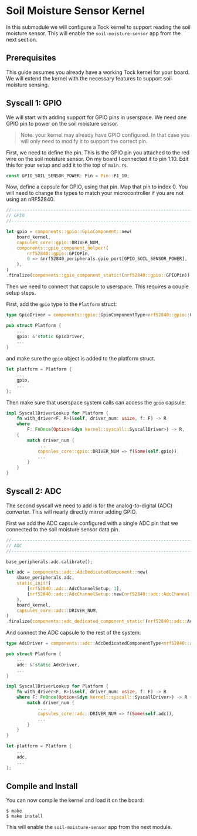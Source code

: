Soil Moisture Sensor Kernel
================

In this submodule we will configure a Tock kernel to support reading the soil
moisture sensor. This will enable the `soil-moisture-sensor` app from the next
section.

Prerequisites
---------

This guide assumes you already have a working Tock kernel for your board. We
will extend the kernel with the necessary features to support soil moisture
sensing.

Syscall 1: GPIO
---------------

We will start with adding support for GPIO pins in userspace. We need one GPIO
pin to power on the soil moisture sensor.

> Note: your kernel may already have GPIO configured. In that case you will only
> need to modify it to support the correct pin.

First, we need to define the pin. This is the GPIO pin you attached to the red
wire on the soil moisture sensor. On my board I connected it to pin 1.10. Edit
this for your setup and add it to the top of `main.rs`.

```rust
const GPIO_SOIL_SENSOR_POWER: Pin = Pin::P1_10;
```

Now, define a capsule for GPIO, using that pin. Map that pin to index 0. You
will need to change the types to match your microcontroller if you are not using
an nRF52840.

```rust
//--------------------------------------------------------------------------
// GPIO
//--------------------------------------------------------------------------

let gpio = components::gpio::GpioComponent::new(
    board_kernel,
    capsules_core::gpio::DRIVER_NUM,
    components::gpio_component_helper!(
        nrf52840::gpio::GPIOPin,
        0 => &nrf52840_peripherals.gpio_port[GPIO_SOIL_SENSOR_POWER],
    ),
)
.finalize(components::gpio_component_static!(nrf52840::gpio::GPIOPin));
```

Then we need to connect that capsule to userspace. This requires a couple setup steps.

First, add the `gpio` type to the `Platform` struct:

```rust
type GpioDriver = components::gpio::GpioComponentType<nrf52840::gpio::GPIOPin<'static>>;

pub struct Platform {
    ...
    gpio: &'static GpioDriver,
    ...
}
```

and make sure the `gpio` object is added to the platform struct.

```rust
let platform = Platform {
    ...
    gpio,
    ...
};
```

Then make sure that userspace system calls can access the `gpio` capsule:

```rust
impl SyscallDriverLookup for Platform {
    fn with_driver<F, R>(&self, driver_num: usize, f: F) -> R
    where
        F: FnOnce(Option<&dyn kernel::syscall::SyscallDriver>) -> R,
    {
        match driver_num {
        	...
            capsules_core::gpio::DRIVER_NUM => f(Some(self.gpio)),
            ...
        }
    }
}
```

Syscall 2: ADC
---------------

The second syscall we need to add is for the analog-to-digital (ADC) converter.
This will nearly directly mirror adding GPIO.

First we add the ADC capsule configured with a single ADC pin that we connected
to the soil moisture sensor data pin.

```rust
//--------------------------------------------------------------------------
// ADC
//--------------------------------------------------------------------------

base_peripherals.adc.calibrate();

let adc = components::adc::AdcDedicatedComponent::new(
    &base_peripherals.adc,
    static_init!(
        [nrf52840::adc::AdcChannelSetup; 1],
        [nrf52840::adc::AdcChannelSetup::new(nrf52840::adc::AdcChannel::AnalogInput1)]
    ),
    board_kernel,
    capsules_core::adc::DRIVER_NUM,
)
.finalize(components::adc_dedicated_component_static!(nrf52840::adc::Adc));
```

And connect the ADC capsule to the rest of the system:


```rust
type AdcDriver = components::adc::AdcDedicatedComponentType<nrf52840::adc::Adc<'static>>;

pub struct Platform {
    ...
    adc: &'static AdcDriver,
    ...
}
```

```rust
impl SyscallDriverLookup for Platform {
    fn with_driver<F, R>(&self, driver_num: usize, f: F) -> R
    where F: FnOnce(Option<&dyn kernel::syscall::SyscallDriver>) -> R {
        match driver_num {
        	...
            capsules_core::adc::DRIVER_NUM => f(Some(self.adc)),
            ...
        }
    }
}
```


```rust
let platform = Platform {
    ...
    adc,
    ...
};
```



Compile and Install
--------------------

You can now compile the kernel and load it on the board:

```
$ make
$ make install
```

This will enable the `soil-moisture-sensor` app from the next module.









